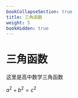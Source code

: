 ```yaml
---
bookCollapseSection: true
title: 三角函数
weight: 5
bookHidden: true
---
```


# 三角函数

这里是高中数学三角函数

$a^2+b^2=c^2$
